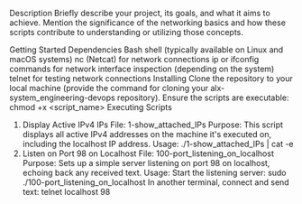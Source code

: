Description
Briefly describe your project, its goals, and what it aims to achieve. Mention the significance of the networking basics and how these scripts contribute to understanding or utilizing those concepts.

Getting Started
Dependencies
Bash shell (typically available on Linux and macOS systems)
nc (Netcat) for network connections
ip or ifconfig commands for network interface inspection (depending on the system)
telnet for testing network connections
Installing
Clone the repository to your local machine (provide the command for cloning your alx-system_engineering-devops repository).
Ensure the scripts are executable: chmod +x <script_name>
Executing Scripts
1. Display Active IPv4 IPs
File: 1-show_attached_IPs
Purpose: This script displays all active IPv4 addresses on the machine it's executed on, including the localhost IP address.
Usage: ./1-show_attached_IPs | cat -e
2. Listen on Port 98 on Localhost
File: 100-port_listening_on_localhost
Purpose: Sets up a simple server listening on port 98 on localhost, echoing back any received text.
Usage:
Start the listening server: sudo ./100-port_listening_on_localhost
In another terminal, connect and send text: telnet localhost 98
